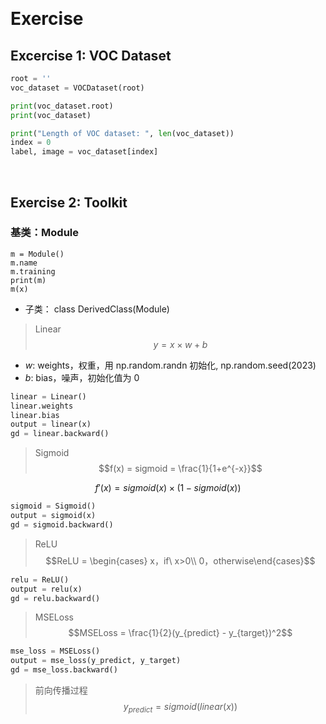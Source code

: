 &emsp;
# Exercise

## Excercise 1: VOC Dataset

```py
root = ''
voc_dataset = VOCDataset(root)

print(voc_dataset.root)
print(voc_dataset)

print("Length of VOC dataset: ", len(voc_dataset))
index = 0
label, image = voc_dataset[index]
```



&emsp;
## Exercise 2: Toolkit
### 基类：Module
```
m = Module()
m.name
m.training
print(m)
m(x)
```
- 子类： class DerivedClass(Module)
>Linear
$$y = x\times w + b$$
- $w$: weights，权重，用 np.random.randn 初始化, np.random.seed(2023)
- $b$: bias，噪声，初始化值为 0
```py
linear = Linear()
linear.weights
linear.bias
output = linear(x)
gd = linear.backward()
```

>Sigmoid
$$f(x) = sigmoid = \frac{1}{1+e^{-x}}$$

$$f'(x) = sigmoid(x)\times(1 - sigmoid(x))$$
```py
sigmoid = Sigmoid()
output = sigmoid(x)
gd = sigmoid.backward()
```


>ReLU
$$ReLU = \begin{cases} x，if\ x>0\\ 0，otherwise\end{cases}$$

```py
relu = ReLU()
output = relu(x)
gd = relu.backward()
```
>MSELoss
$$MSELoss = \frac{1}{2}(y_{predict} - y_{target})^2$$

```py
mse_loss = MSELoss()
output = mse_loss(y_predict, y_target)
gd = mse_loss.backward()
```

>前向传播过程
$$y_{predict} = sigmoid(linear(x))$$



